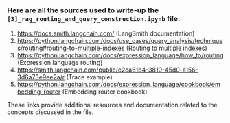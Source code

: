 ### Here are all the sources used to write-up the `[3]_rag_routing_and_query_construction.ipynb` file:

1. https://docs.smith.langchain.com/ (LangSmith documentation)
2. https://python.langchain.com/docs/use_cases/query_analysis/techniques/routing#routing-to-multiple-indexes (Routing to multiple indexes)
3. https://python.langchain.com/docs/expression_language/how_to/routing (Expression language routing)
4. https://smith.langchain.com/public/c2ca61b4-3810-45d0-a156-3d6a73e9ee2a/r (Trace example)
5. https://python.langchain.com/docs/expression_language/cookbook/embedding_router (Embedding router cookbook)

These links provide additional resources and documentation related to the concepts discussed in the file.